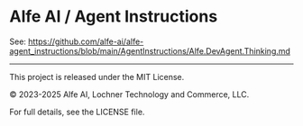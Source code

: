 # Alfe AI / Agent Instructions

See: https://github.com/alfe-ai/alfe-agent_instructions/blob/main/AgentInstructions/Alfe.DevAgent.Thinking.md

---

This project is released under the MIT License.

© 2023-2025 Alfe AI, Lochner Technology and Commerce, LLC.

For full details, see the LICENSE file.

